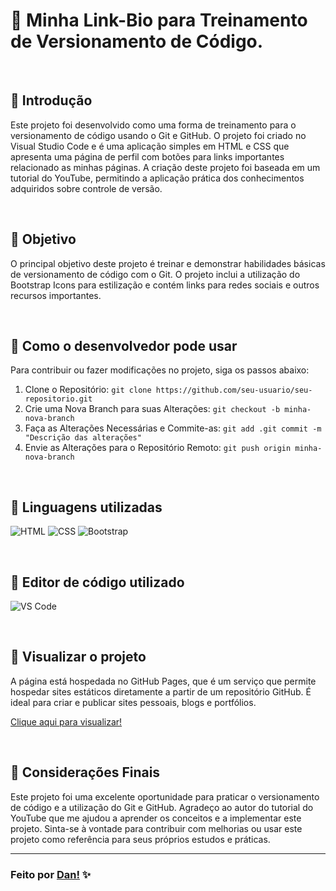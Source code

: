 # :open_file_folder: Minha Link-Bio para Treinamento de Versionamento de Código. 
<br>

## 📌 Introdução
Este projeto foi desenvolvido como uma forma de treinamento para o versionamento de código usando o Git e GitHub. O projeto foi criado no Visual Studio Code e é uma aplicação simples em HTML e CSS que apresenta uma página de perfil com botões para links importantes relacionado as minhas páginas. A criação deste projeto foi baseada em um tutorial do YouTube, permitindo a aplicação prática dos conhecimentos adquiridos sobre controle de versão.

<br>

## 📌 Objetivo
O principal objetivo deste projeto é treinar e demonstrar habilidades básicas de versionamento de código com o Git. O projeto inclui a utilização do Bootstrap Icons para estilização e contém links para redes sociais e outros recursos importantes.

<br>

## 📌 Como o desenvolvedor pode usar 
Para contribuir ou fazer modificações no projeto, siga os passos abaixo:

  1. Clone o Repositório: `git clone https://github.com/seu-usuario/seu-repositorio.git`
  2. Crie uma Nova Branch para suas Alterações: `git checkout -b minha-nova-branch`
  3. Faça as Alterações Necessárias e Commite-as: `git add
.git commit -m "Descrição das alterações"`
  4. Envie as Alterações para o Repositório Remoto: `git push origin minha-nova-branch`

<br>

## 📌 Linguagens utilizadas

![HTML][2] 
![CSS][3]
![Bootstrap][1]

<br>

## 📌 Editor de código utilizado

![VS Code][5]

<br>

## 📌 Visualizar o projeto
A página está hospedada no GitHub Pages, que é um serviço que permite hospedar sites estáticos diretamente a partir de um repositório GitHub. É ideal para criar e publicar sites pessoais, blogs e portfólios.

[Clique aqui para visualizar!][4]

<br>

## 📌 Considerações Finais
Este projeto foi uma excelente oportunidade para praticar o versionamento de código e a utilização do Git e GitHub. Agradeço ao autor do tutorial do YouTube que me ajudou a aprender os conceitos e a implementar este projeto. Sinta-se à vontade para contribuir com melhorias ou usar este projeto como referência para seus próprios estudos e práticas.


[1]: https://img.shields.io/badge/Bootstrap-7432FA?style=for-the-badge&logo=bootstrap&logoColor=white
[2]: https://img.shields.io/badge/-HTML5-E34F26?style=for-the-badge&logo=html5&logoColor=white
[3]: https://img.shields.io/badge/-CSS3-1572B6?style=for-the-badge&logo=css3&logoColor=white
[4]: https://danvasquesc.github.io/link-bio/
[5]: https://img.shields.io/badge/Visual_Studio_Code-0078D4?style=for-the-badge

---

### Feito por [Dan!](https://github.com/danvasquesc) :sparkles: 
